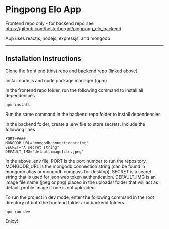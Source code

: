 # Pingpong Elo App

Frontend repo only - for backend repo see https://github.com/hesterbergnl/pingpong_elo_backend

App uses reactjs, nodejs, expressjs, and mongodb

---

## Installation Instructions

Clone the front end (this) repo and backend repo (linked above)

Install node.js and node package manager (npm)

In the frontend repo folder, run the following command to install all dependencies

`npm install`

Run the same command in the backend repo folder to install dependencies

In the backend folder, create a .env file to store secrets. Include the following lines

    PORT=####
    MONGODB_URL="mongodbconnectionstring"
    SECRET="A secret string"
    DEFAULT_IMG="defaultimagefile.jpeg"

In the above .env file, PORT is the port number to run the repository. MONGODB_URL is the mongodb connection string (can be found in mongodb atlas or mongodb compass for desktop). SECRET is a secret string that is used for json web token authentication. DEFAULT_IMG is an image file name (jpeg or png) placed in the uploads/ folder that will act as default profile image if one is not uploaded. 

To run the project in dev mode, enter the following command in the root directory of both the frontend folder and backend folders.

`npm run dev`

Enjoy!